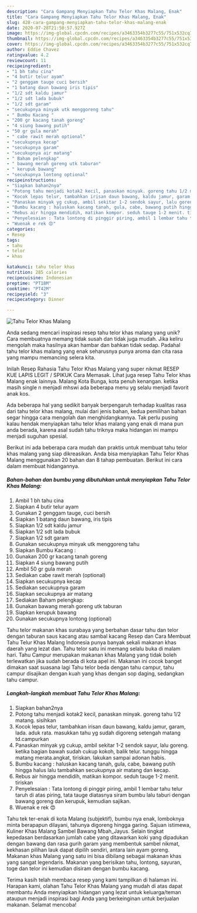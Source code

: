 ```yaml
---
description: "Cara Gampang Menyiapkan Tahu Telor Khas Malang, Enak"
title: "Cara Gampang Menyiapkan Tahu Telor Khas Malang, Enak"
slug: 428-cara-gampang-menyiapkan-tahu-telor-khas-malang-enak
date: 2020-07-28T21:50:57.927Z
image: https://img-global.cpcdn.com/recipes/a3463354b3277c55/751x532cq70/tahu-telor-khas-malang-foto-resep-utama.jpg
thumbnail: https://img-global.cpcdn.com/recipes/a3463354b3277c55/751x532cq70/tahu-telor-khas-malang-foto-resep-utama.jpg
cover: https://img-global.cpcdn.com/recipes/a3463354b3277c55/751x532cq70/tahu-telor-khas-malang-foto-resep-utama.jpg
author: Eddie Chavez
ratingvalue: 4.2
reviewcount: 11
recipeingredient:
- "1 bh tahu cina"
- "4 butir telur ayam"
- "2 genggam tauge cuci bersih"
- "1 batang daun bawang iris tipis"
- "1/2 sdt kaldu jamur"
- "1/2 sdt lada bubuk"
- "1/2 sdt garam"
- "secukupnya minyak utk menggoreng tahu"
- " Bumbu Kacang "
- "200 gr kacang tanah goreng"
- "4 siung bawang putih"
- "50 gr gula merah"
- " cabe rawit merah optional"
- "secukupnya kecap"
- "secukupnya garam"
- "secukupnya air matang"
- " Baham pelengkap"
- " bawang merah goreng utk taburan"
- " kerupuk bawang"
- "secukupnya lontong optional"
recipeinstructions:
- "Siapkan bahan2nya"
- "Potong tahu menjadi kotak2 kecil, panaskan minyak. goreng tahu 1/2 matang. sisihkan"
- "Kocok lepas telur, tambahkan irisan daun bawang, kaldu jamur, garam, lada. aduk rata. masukkan tahu yg sudah digoreng setengah matang td.campurkan"
- "Panaskan minyak yg cukup, ambil sekitar 1-2 sendok sayur, lalu goreng. ketika bagian bawah sudah cukup kokoh, balik telur. tunggu hingga matang merata.angkat, tiriskan. lakukan sampai adonan habis."
- "Bumbu kacang : haluskan kacang tanah, gula, cabe, bawang putih hingga halus lalu tambahkan secukupnya air matang dan kecap."
- "Rebus air hingga mendidih, matikan kompor. seduh tauge 1-2 menit. tiriskan"
- "Penyelesaian : Tata lontong di pinggir piring, ambil 1 lembar tahu telur taruh di atas piring, tata tauge diatasnya siram bumbu lalu taburi dengan bawang goreng dan kerupuk, kemudian sajikan."
- "Wuenak e rek 😍"
categories:
- Resep
tags:
- tahu
- telor
- khas

katakunci: tahu telor khas 
nutrition: 285 calories
recipecuisine: Indonesian
preptime: "PT18M"
cooktime: "PT42M"
recipeyield: "3"
recipecategory: Dinner

---
```



![Tahu Telor Khas Malang](https://img-global.cpcdn.com/recipes/a3463354b3277c55/751x532cq70/tahu-telor-khas-malang-foto-resep-utama.jpg)

Anda sedang mencari inspirasi resep tahu telor khas malang yang unik? Cara membuatnya memang tidak susah dan tidak juga mudah. Jika keliru mengolah maka hasilnya akan hambar dan bahkan tidak sedap. Padahal tahu telor khas malang yang enak seharusnya punya aroma dan cita rasa yang mampu memancing selera kita.

Inilah Resep Rahasia Tahu Telor Khas Malang yang super nikmat RESEP KUE LAPIS LEGIT / SPIKUK Cara Memasak. Lihat juga resep Tahu Telor khas Malang enak lainnya. Malang Kota Bunga, kota penuh kenangan. ketika masih single n menjadi mhswi ada beberapa menu yg selalu menjadi favorit anak kos.

Ada beberapa hal yang sedikit banyak berpengaruh terhadap kualitas rasa dari tahu telor khas malang, mulai dari jenis bahan, kedua pemilihan bahan segar hingga cara mengolah dan menghidangkannya. Tak perlu pusing kalau hendak menyiapkan tahu telor khas malang yang enak di mana pun anda berada, karena asal sudah tahu triknya maka hidangan ini mampu menjadi suguhan spesial.


Berikut ini ada beberapa cara mudah dan praktis untuk membuat tahu telor khas malang yang siap dikreasikan. Anda bisa menyiapkan Tahu Telor Khas Malang menggunakan 20 bahan dan 8 tahap pembuatan. Berikut ini cara dalam membuat hidangannya.

<!--inarticleads1-->

##### Bahan-bahan dan bumbu yang dibutuhkan untuk menyiapkan Tahu Telor Khas Malang:

1. Ambil 1 bh tahu cina
1. Siapkan 4 butir telur ayam
1. Gunakan 2 genggam tauge, cuci bersih
1. Siapkan 1 batang daun bawang, iris tipis
1. Siapkan 1/2 sdt kaldu jamur
1. Siapkan 1/2 sdt lada bubuk
1. Siapkan 1/2 sdt garam
1. Gunakan secukupnya minyak utk menggoreng tahu
1. Siapkan  Bumbu Kacang :
1. Gunakan 200 gr kacang tanah goreng
1. Siapkan 4 siung bawang putih
1. Ambil 50 gr gula merah
1. Sediakan  cabe rawit merah (optional)
1. Siapkan secukupnya kecap
1. Sediakan secukupnya garam
1. Siapkan secukupnya air matang
1. Sediakan  Baham pelengkap:
1. Gunakan  bawang merah goreng utk taburan
1. Siapkan  kerupuk bawang
1. Gunakan secukupnya lontong (optional)


Tahu telor makanan khas surabaya yang berbahan dasar tahu dan telor dengan taburan saus kacang atau sambal kacang Resep dan Cara Membuat Tahu Telur Khas Malang Indonesia punya banyak sekali makanan khas daerah yang lezat dan. Tahu telor satu ini memang selalu buka di malam hari. Tahu Campur merupakan makanan khas Malang yang tidak boleh terlewatkan jika sudah berada di kota apel ini. Makanan ini cocok banget dimakan saat suasana lagi Tahu telor beda dengan tahu campur, tahu campur disajikan dengan kuah yang khas dengan sop daging, sedangkan tahu campur. 

<!--inarticleads2-->

##### Langkah-langkah membuat Tahu Telor Khas Malang:

1. Siapkan bahan2nya
1. Potong tahu menjadi kotak2 kecil, panaskan minyak. goreng tahu 1/2 matang. sisihkan
1. Kocok lepas telur, tambahkan irisan daun bawang, kaldu jamur, garam, lada. aduk rata. masukkan tahu yg sudah digoreng setengah matang td.campurkan
1. Panaskan minyak yg cukup, ambil sekitar 1-2 sendok sayur, lalu goreng. ketika bagian bawah sudah cukup kokoh, balik telur. tunggu hingga matang merata.angkat, tiriskan. lakukan sampai adonan habis.
1. Bumbu kacang : haluskan kacang tanah, gula, cabe, bawang putih hingga halus lalu tambahkan secukupnya air matang dan kecap.
1. Rebus air hingga mendidih, matikan kompor. seduh tauge 1-2 menit. tiriskan
1. Penyelesaian : Tata lontong di pinggir piring, ambil 1 lembar tahu telur taruh di atas piring, tata tauge diatasnya siram bumbu lalu taburi dengan bawang goreng dan kerupuk, kemudian sajikan.
1. Wuenak e rek 😍


Tahu tek ter-enak di kota Malang (subjektif), bumbu nya enak, lomboknya minta berapapun dilayani, tahunya digoreng hingga garing. Sajuan istimewa, Kuliner Khas Malang Sambel Bawang Mbah_Jayus. Selain tingkat kepedasan berdasarkan jumlah cabe yang ditawarkan koki yang dipadukan dengan bawang dan rasa gurih garam yang membentuk sambel nikmat, kekhasan pilihan lauk dapat dipilih sendiri, antara lain ayam goreng. Makanan khas Malang yang satu ini bisa dibilang sebagai makanan khas yang sangat legendaris. Makanan yang berisikan tahu, lontong, sayuran, toge dan telor ini kemudian disiram dengan bumbu kacang. 

Terima kasih telah membaca resep yang kami tampilkan di halaman ini. Harapan kami, olahan Tahu Telor Khas Malang yang mudah di atas dapat membantu Anda menyiapkan hidangan yang lezat untuk keluarga/teman ataupun menjadi inspirasi bagi Anda yang berkeinginan untuk berjualan makanan. Selamat mencoba!
